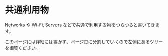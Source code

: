 # 共通利用物

Networks や Wi-Fi, Servers などで共通で利用する物をつらつらと書いてきます。

このページには詳細には書かず、ページ毎に分割していくので左側にあるツリーを御覧ください。
